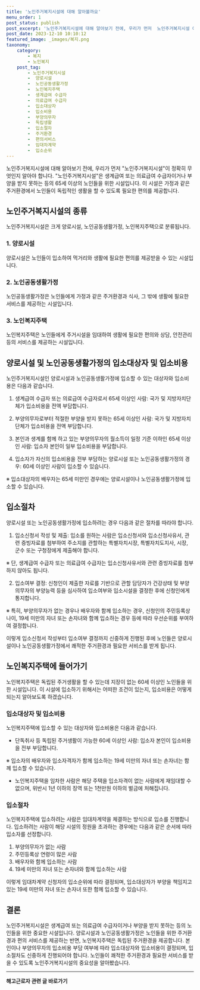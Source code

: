 ```yaml
---
title: '노인주거복지시설에 대해 알아볼까요'
menu_order: 1
post_status: publish
post_excerpt: '노인주거복지시설에 대해 알아보기 전에, 우리가 먼저  노인주거복지시설 이 정확히 무엇인지 알아야 합니다.  노인주거복지시설 은 생계급여 또는 의료급여 수급자이거나 부양을 받지 못하는 등의 65세 이상의 노인들을 위한 시설입니다. 이 시설은 가정과 같은 주거환경에서 노인들이 독립적인 생활을 할 수 있도록 필요한 편의를 제공합니다.'
post_date: 2023-12-10 10:10:12
featured_image: _images/복지.png
taxonomy:
    category:
        - 복지
        - 노인복지
    post_tag:
        - 노인주거복지시설
        -  양로시설
        -  노인공동생활가정
        -  노인복지주택
        -  생계급여 수급자
        -  의료급여 수급자
        -  입소대상자
        -  입소비용
        -  부양의무자
        -  독립생활
        -  입소절차
        -  주거환경
        -  편의서비스
        -  임대차계약
        -  입소순위
---
```



노인주거복지시설에 대해 알아보기 전에, 우리가 먼저 "노인주거복지시설"이 정확히 무엇인지 알아야 합니다. "노인주거복지시설"은 생계급여 또는 의료급여 수급자이거나 부양을 받지 못하는 등의 65세 이상의 노인들을 위한 시설입니다. 이 시설은 가정과 같은 주거환경에서 노인들이 독립적인 생활을 할 수 있도록 필요한 편의를 제공합니다.

## 노인주거복지시설의 종류
노인주거복지시설은 크게 양로시설, 노인공동생활가정, 노인복지주택으로 분류됩니다.

### 1. 양로시설
양로시설은 노인들이 입소하여 먹거리와 생활에 필요한 편의를 제공받을 수 있는 시설입니다.

### 2. 노인공동생활가정
노인공동생활가정은 노인들에게 가정과 같은 주거환경과 식사, 그 밖에 생활에 필요한 서비스를 제공하는 시설입니다.

### 3. 노인복지주택
노인복지주택은 노인들에게 주거시설을 임대하여 생활에 필요한 편의와 상담, 안전관리 등의 서비스를 제공하는 시설입니다.

## 양로시설 및 노인공동생활가정의 입소대상자 및 입소비용
노인주거복지시설인 양로시설과 노인공동생활가정에 입소할 수 있는 대상자와 입소비용은 다음과 같습니다.

1. 생계급여 수급자 또는 의료급여 수급자로서 65세 이상인 사람: 국가 및 지방자치단체가 입소비용을 전액 부담합니다.

2. 부양의무자로부터 적절한 부양을 받지 못하는 65세 이상인 사람: 국가 및 지방자치단체가 입소비용을 전액 부담합니다.

3. 본인과 생계를 함께 하고 있는 부양의무자의 월소득이 일정 기준 이하인 65세 이상인 사람: 입소자 본인이 일부 입소비용을 부담합니다.

4. 입소자가 자신의 입소비용을 전부 부담하는 양로시설 또는 노인공동생활가정의 경우: 60세 이상인 사람이 입소할 수 있습니다.

※ 입소대상자의 배우자는 65세 미만인 경우에는 양로시설이나 노인공동생활가정에 입소할 수 있습니다.

## 입소절차
양로시설 또는 노인공동생활가정에 입소하려는 경우 다음과 같은 절차를 따라야 합니다.

1. 입소신청서 작성 및 제출: 입소를 원하는 사람은 입소신청서와 입소신청사유서, 관련 증빙자료를 첨부하여 주소지를 관할하는 특별자치시장, 특별자치도지사, 시장, 군수 또는 구청장에게 제출해야 합니다.

※ 단, 생계급여 수급자 또는 의료급여 수급자는 입소신청사유서와 관련 증빙자료를 첨부하지 않아도 됩니다.

2. 입소여부 결정: 신청인이 제출한 자료를 기반으로 관할 담당자가 건강상태 및 부양의무자의 부양능력 등을 심사하여 입소여부와 입소시설을 결정한 후에 신청인에게 통지합니다.

※ 특히, 부양의무자가 없는 경우나 배우자와 함께 입소하는 경우, 신청인의 주민등록상 나이, 19세 미만의 자녀 또는 손자녀와 함께 입소하는 경우 등에 따라 우선순위를 부여하여 결정합니다.

이렇게 입소신청서 작성부터 입소여부 결정까지 신중하게 진행된 후에 노인들은 양로시설이나 노인공동생활가정에서 쾌적한 주거환경과 필요한 서비스를 받게 됩니다.

## 노인복지주택에 들어가기

노인복지주택은 독립된 주거생활을 할 수 있는데 지장이 없는 60세 이상인 노인들을 위한 시설입니다. 이 시설에 입소하기 위해서는 어떠한 조건이 있는지, 입소비용은 어떻게 되는지 알아보도록 하겠습니다.

### 입소대상자 및 입소비용
노인복지주택에 입소할 수 있는 대상자와 입소비용은 다음과 같습니다.

- 단독취사 등 독립된 주거생활이 가능한 60세 이상인 사람: 입소자 본인이 입소비용을 전부 부담합니다.

※ 입소자의 배우자와 입소자격자가 함께 입소하는 19세 미만의 자녀 또는 손자녀는 함께 입소할 수 있습니다.

- 노인복지주택을 임차한 사람은 해당 주택을 입소자격이 없는 사람에게 재임대할 수 없으며, 위반시 1년 이하의 징역 또는 1천만원 이하의 벌금에 처해집니다.

### 입소절차
노인복지주택에 입소하려는 사람은 임대차계약을 체결하는 방식으로 입소를 진행합니다. 입소하려는 사람이 해당 시설의 정원을 초과하는 경우에는 다음과 같은 순서에 따라 입소자를 선정합니다.

1. 부양의무자가 없는 사람
2. 주민등록상 연령이 많은 사람
3. 배우자와 함께 입소하는 사람
4. 19세 미만의 자녀 또는 손자녀와 함께 입소하는 사람

이렇게 임대차계약 신청자의 입소순위에 따라 결정되며, 입소대상자가 부양을 책임지고 있는 19세 미만의 자녀 또는 손자녀 또한 함께 입소할 수 있습니다.

## 결론
노인주거복지시설은 생계급여 또는 의료급여 수급자이거나 부양을 받지 못하는 등의 노인들을 위한 중요한 시설입니다. 양로시설과 노인공동생활가정은 노인들을 위한 주거환경과 편의 서비스를 제공하는 반면, 노인복지주택은 독립된 주거환경을 제공합니다. 본인이나 부양의무자의 입소비용 부담 여부에 따라 입소대상자와 입소비용이 결정되며, 입소절차도 신중하게 진행되어야 합니다. 노인들이 쾌적한 주거환경과 필요한 서비스를 받을 수 있도록 노인주거복지시설의 중요성을 알아봤습니다.
<!-- wp:separator -->
<hr class="wp-block-separator has-alpha-channel-opacity"/>
<!-- /wp:separator -->

<!-- wp:group {"backgroundColor":"base","layout":{"type":"constrained"}} -->
<div class="wp-block-group has-base-background-color has-background"><!-- wp:paragraph {"align":"center","fontSize":"medium"} -->
<p class="has-text-align-center has-large-font-size"><strong>해고근로자 관련 글 바로가기</strong></p>
<!-- /wp:paragraph -->


<!-- wp:latest-posts
{"categories":[{"id":12660,"count":19,"description":"","link":"https://uknowlaw.com/category/%ed%95%b4%ea%b3%a0%ea%b7%bc%eb%a1%9c%ec%9e%90/","name":"해고근로자","slug":"해고근로자","taxonomy":"category","parent":0,"meta":[],"_links":{"self":[{"href":"https://uknowlaw.com/wp-json/wp/v2/categories/12660"}],"collection":[{"href":"https://uknowlaw.com/wp-json/wp/v2/categories"}],"about":[{"href":"https://uknowlaw.com/wp-json/wp/v2/taxonomies/category"}],"wp:post_type":[{"href":"https://uknowlaw.com/wp-json/wp/v2/posts?categories=12660"}],"curies":[{"name":"wp","href":"https://api.w.org/{rel}","templated":true}]}}],"postsToShow":100,"excerptLength":28,"postLayout":"grid","columns":2,"featuredImageAlign":"left","featuredImageSizeSlug":"large","fontSize":"small"} /--></div>
<!-- /wp:group -->